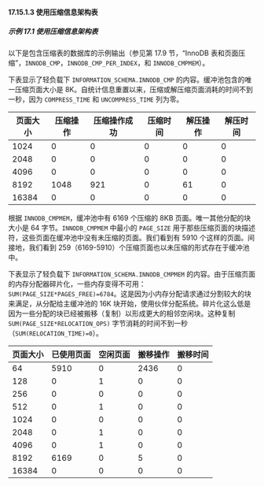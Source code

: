 #### 17.15.1.3 使用压缩信息架构表

##### 示例 17.1 使用压缩信息架构表

以下是包含压缩表的数据库的示例输出（参见第 17.9 节，“InnoDB 表和页面压缩”，`INNODB_CMP`，`INNODB_CMP_PER_INDEX`，和 `INNODB_CMPMEM`）。

下表显示了轻负载下 `INFORMATION_SCHEMA.INNODB_CMP` 的内容。缓冲池包含的唯一压缩页面大小是 8K。自统计信息重置以来，压缩或解压缩页面消耗的时间不到一秒，因为 `COMPRESS_TIME` 和 `UNCOMPRESS_TIME` 列为零。

| 页面大小 | 压缩操作 | 压缩操作成功 | 压缩时间 | 解压操作 | 解压时间 |
| -------- | -------- | ------------ | -------- | -------- | -------- |
| 1024     | 0        | 0            | 0        | 0        | 0        |
| 2048     | 0        | 0            | 0        | 0        | 0        |
| 4096     | 0        | 0            | 0        | 0        | 0        |
| 8192     | 1048     | 921          | 0        | 61       | 0        |
| 16384    | 0        | 0            | 0        | 0        | 0        |

根据 `INNODB_CMPMEM`，缓冲池中有 6169 个压缩的 8KB 页面。唯一其他分配的块大小是 64 字节。`INNODB_CMPMEM` 中最小的 `PAGE_SIZE` 用于那些压缩页面的块描述符，这些页面在缓冲池中没有未压缩的页面。我们看到有 5910 个这样的页面。间接地，我们看到 259（6169-5910）个压缩页面也以未压缩的形式存在于缓冲池中。

下表显示了轻负载下 `INFORMATION_SCHEMA.INNODB_CMPMEM` 的内容。由于压缩页面的内存分配器碎片化，一些内存变得不可用：`SUM(PAGE_SIZE*PAGES_FREE)=6784`。这是因为小内存分配请求通过分割较大的块来满足，从分配给主缓冲池的 16K 块开始，使用伙伴分配系统。碎片化这么低是因为一些分配的块已经被搬移（复制）以形成更大的相邻空闲块。这种复制 `SUM(PAGE_SIZE*RELOCATION_OPS)` 字节消耗的时间不到一秒（`SUM(RELOCATION_TIME)=0`）。

| 页面大小 | 已使用页面 | 空闲页面 | 搬移操作 | 搬移时间 |
| -------- | ---------- | -------- | -------- | -------- |
| 64       | 5910       | 0        | 2436     | 0        |
| 128      | 0          | 1        | 0        | 0        |
| 256      | 0          | 0        | 0        | 0        |
| 512      | 0          | 1        | 0        | 0        |
| 1024     | 0          | 0        | 0        | 0        |
| 2048     | 0          | 1        | 0        | 0        |
| 4096     | 0          | 1        | 0        | 0        |
| 8192     | 6169       | 0        | 5        | 0        |
| 16384    | 0          | 0        | 0        | 0        |